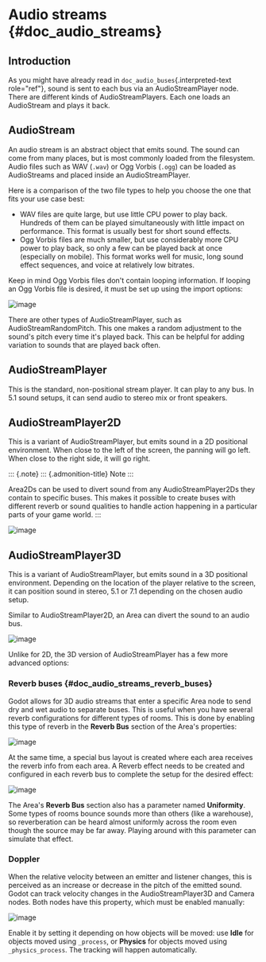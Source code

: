 Audio streams {#doc_audio_streams}
=============

Introduction
------------

As you might have already read in `doc_audio_buses`{.interpreted-text
role="ref"}, sound is sent to each bus via an AudioStreamPlayer node.
There are different kinds of AudioStreamPlayers. Each one loads an
AudioStream and plays it back.

AudioStream
-----------

An audio stream is an abstract object that emits sound. The sound can
come from many places, but is most commonly loaded from the filesystem.
Audio files such as WAV (`.wav`) or Ogg Vorbis (`.ogg`) can be loaded as
AudioStreams and placed inside an AudioStreamPlayer.

Here is a comparison of the two file types to help you choose the one
that fits your use case best:

-   WAV files are quite large, but use little CPU power to play back.
    Hundreds of them can be played simultaneously with little impact on
    performance. This format is usually best for short sound effects.
-   Ogg Vorbis files are much smaller, but use considerably more CPU
    power to play back, so only a few can be played back at once
    (especially on mobile). This format works well for music, long sound
    effect sequences, and voice at relatively low bitrates.

Keep in mind Ogg Vorbis files don\'t contain looping information. If
looping an Ogg Vorbis file is desired, it must be set up using the
import options:

![image](img/audio_stream_import.png)

There are other types of AudioStreamPlayer, such as
AudioStreamRandomPitch. This one makes a random adjustment to the
sound\'s pitch every time it\'s played back. This can be helpful for
adding variation to sounds that are played back often.

AudioStreamPlayer
-----------------

This is the standard, non-positional stream player. It can play to any
bus. In 5.1 sound setups, it can send audio to stereo mix or front
speakers.

AudioStreamPlayer2D
-------------------

This is a variant of AudioStreamPlayer, but emits sound in a 2D
positional environment. When close to the left of the screen, the
panning will go left. When close to the right side, it will go right.

::: {.note}
::: {.admonition-title}
Note
:::

Area2Ds can be used to divert sound from any AudioStreamPlayer2Ds they
contain to specific buses. This makes it possible to create buses with
different reverb or sound qualities to handle action happening in a
particular parts of your game world.
:::

![image](img/audio_stream_2d_area.png)

AudioStreamPlayer3D
-------------------

This is a variant of AudioStreamPlayer, but emits sound in a 3D
positional environment. Depending on the location of the player relative
to the screen, it can position sound in stereo, 5.1 or 7.1 depending on
the chosen audio setup.

Similar to AudioStreamPlayer2D, an Area can divert the sound to an audio
bus.

![image](img/audio_stream_3d_area.png)

Unlike for 2D, the 3D version of AudioStreamPlayer has a few more
advanced options:

### Reverb buses {#doc_audio_streams_reverb_buses}

Godot allows for 3D audio streams that enter a specific Area node to
send dry and wet audio to separate buses. This is useful when you have
several reverb configurations for different types of rooms. This is done
by enabling this type of reverb in the **Reverb Bus** section of the
Area\'s properties:

![image](img/audio_stream_reverb_bus.png)

At the same time, a special bus layout is created where each area
receives the reverb info from each area. A Reverb effect needs to be
created and configured in each reverb bus to complete the setup for the
desired effect:

![image](img/audio_stream_reverb_bus2.png)

The Area\'s **Reverb Bus** section also has a parameter named
**Uniformity**. Some types of rooms bounce sounds more than others (like
a warehouse), so reverberation can be heard almost uniformly across the
room even though the source may be far away. Playing around with this
parameter can simulate that effect.

### Doppler

When the relative velocity between an emitter and listener changes, this
is perceived as an increase or decrease in the pitch of the emitted
sound. Godot can track velocity changes in the AudioStreamPlayer3D and
Camera nodes. Both nodes have this property, which must be enabled
manually:

![image](img/audio_stream_doppler.png)

Enable it by setting it depending on how objects will be moved: use
**Idle** for objects moved using `_process`, or **Physics** for objects
moved using `_physics_process`. The tracking will happen automatically.
